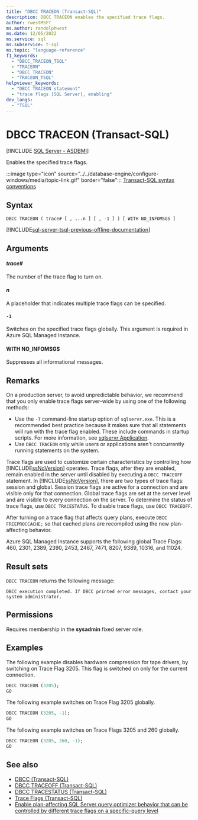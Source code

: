 ```yaml
---
title: "DBCC TRACEON (Transact-SQL)"
description: DBCC TRACEON enables the specified trace flags.
author: rwestMSFT
ms.author: randolphwest
ms.date: 12/05/2022
ms.service: sql
ms.subservice: t-sql
ms.topic: "language-reference"
f1_keywords:
  - "DBCC_TRACEON_TSQL"
  - "TRACEON"
  - "DBCC TRACEON"
  - "TRACEON_TSQL"
helpviewer_keywords:
  - "DBCC TRACEON statement"
  - "trace flags [SQL Server], enabling"
dev_langs:
  - "TSQL"
---
```

# DBCC TRACEON (Transact-SQL)

[!INCLUDE [SQL Server - ASDBMI](../../includes/applies-to-version/sql-asdbmi.md)]

Enables the specified trace flags.

:::image type="icon" source="../../database-engine/configure-windows/media/topic-link.gif" border="false"::: [Transact-SQL syntax conventions](../../t-sql/language-elements/transact-sql-syntax-conventions-transact-sql.md)

## Syntax

```syntaxsql
DBCC TRACEON ( trace# [ , ...n ] [ , -1 ] ) [ WITH NO_INFOMSGS ]
```

[!INCLUDE[sql-server-tsql-previous-offline-documentation](../../includes/sql-server-tsql-previous-offline-documentation.md)]

## Arguments

#### *trace#*

The number of the trace flag to turn on.

#### *n*

A placeholder that indicates multiple trace flags can be specified.

#### `-1`

Switches on the specified trace flags globally. This argument is required in Azure SQL Managed Instance.

#### WITH NO_INFOMSGS

Suppresses all informational messages.

## Remarks

On a production server, to avoid unpredictable behavior, we recommend that you only enable trace flags server-wide by using one of the following methods:

- Use the `-T` command-line startup option of `sqlservr.exe`. This is a recommended best practice because it makes sure that all statements will run with the trace flag enabled. These include commands in startup scripts. For more information, see [sqlservr Application](../../tools/sqlservr-application.md).
- Use `DBCC TRACEON` only while users or applications aren't concurrently running statements on the system.

Trace flags are used to customize certain characteristics by controlling how [!INCLUDE[ssNoVersion](../../includes/ssnoversion-md.md)] operates. Trace flags, after they are enabled, remain enabled in the server until disabled by executing a `DBCC TRACEOFF` statement. In [!INCLUDE[ssNoVersion](../../includes/ssnoversion-md.md)], there are two types of trace flags: session and global. Session trace flags are active for a connection and are visible only for that connection. Global trace flags are set at the server level and are visible to every connection on the server. To determine the status of trace flags, use `DBCC TRACESTATUS`. To disable trace flags, use `DBCC TRACEOFF`.

After turning on a trace flag that affects query plans, execute `DBCC FREEPROCCACHE;` so that cached plans are recompiled using the new plan-affecting behavior.

Azure SQL Managed Instance supports the following global Trace Flags: 460, 2301, 2389, 2390, 2453, 2467, 7471, 8207, 9389, 10316, and 11024.

## Result sets

`DBCC TRACEON` returns the following message:

```output
DBCC execution completed. If DBCC printed error messages, contact your system administrator.
```

## Permissions

Requires membership in the **sysadmin** fixed server role.

## Examples

The following example disables hardware compression for tape drivers, by switching on Trace Flag 3205. This flag is switched on only for the current connection.

```sql
DBCC TRACEON (3205);
GO
```

The following example switches on Trace Flag 3205 globally.

```sql
DBCC TRACEON (3205, -1);
GO
```

The following example switches on Trace Flags 3205 and 260 globally.

```sql
DBCC TRACEON (3205, 260, -1);
GO
```

## See also

- [DBCC (Transact-SQL)](../../t-sql/database-console-commands/dbcc-transact-sql.md)
- [DBCC TRACEOFF (Transact-SQL)](../../t-sql/database-console-commands/dbcc-traceoff-transact-sql.md)
- [DBCC TRACESTATUS (Transact-SQL)](../../t-sql/database-console-commands/dbcc-tracestatus-transact-sql.md)
- [Trace Flags (Transact-SQL)](../../t-sql/database-console-commands/dbcc-traceon-trace-flags-transact-sql.md)
- [Enable plan-affecting SQL Server query optimizer behavior that can be controlled by different trace flags on a specific-query level](https://support.microsoft.com/help/2801413)
